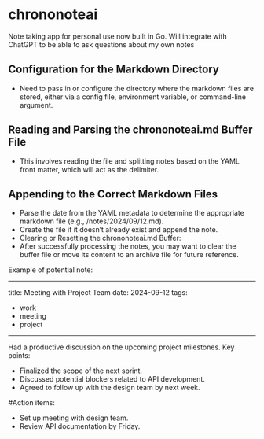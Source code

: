 # chrononoteai
Note taking app for personal use now built in Go. Will integrate with ChatGPT to be able to ask questions about my own notes

## Configuration for the Markdown Directory
- Need to pass in or configure the directory where the markdown files are stored, either via a config file, environment variable, or command-line argument.

## Reading and Parsing the chrononoteai.md Buffer File
- This involves reading the file and splitting notes based on the YAML front matter, which will act as the delimiter.

## Appending to the Correct Markdown Files
- Parse the date from the YAML metadata to determine the appropriate markdown file (e.g., /notes/2024/09/12.md).
- Create the file if it doesn’t already exist and append the note.
- Clearing or Resetting the chrononoteai.md Buffer:
- After successfully processing the notes, you may want to clear the buffer file or move its content to an archive file for future reference.

Example of potential note:

---
title: Meeting with Project Team
date: 2024-09-12
tags:
  - work
  - meeting
  - project
---

Had a productive discussion on the upcoming project milestones. Key points:
- Finalized the scope of the next sprint.
- Discussed potential blockers related to API development.
- Agreed to follow up with the design team by next week.

#Action items:
- Set up meeting with design team.
- Review API documentation by Friday.
